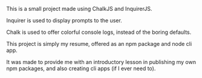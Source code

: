 This is a small project made using ChalkJS and InquirerJS. 

Inquirer is used to display prompts to the user.

Chalk is used to offer colorful console logs, instead of the boring defaults. 

This project is simply my resume, offered as an npm package and node cli app. 

It was made to provide me with an introductory lesson in publishing my own npm packages, and also creating cli apps (if I ever need to).